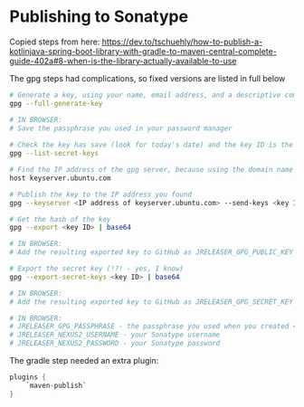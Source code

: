 Publishing to Sonatype
======================

Copied steps from here: https://dev.to/tschuehly/how-to-publish-a-kotlinjava-spring-boot-library-with-gradle-to-maven-central-complete-guide-402a#8-when-is-the-library-actually-available-to-use

The gpg steps had complications, so fixed versions are listed in full below

```bash
# Generate a key, using your name, email address, and a descriptive comment that reminds you WTF it is for
gpg --full-generate-key

# IN BROWSER:
# Save the passphrase you used in your password manager 
 
# Check the key has save (look for today's date) and the key ID is the long hash between the `sec` and `uid` lines
gpg --list-secret-keys

# Find the IP address of the gpg server, because using the domain name doesn't work
host keyserver.ubuntu.com

# Publish the key to the IP address you found
gpg --keyserver <IP address of keyserver.ubuntu.com> --send-keys <key ID>

# Get the hash of the key
gpg --export <key ID> | base64

# IN BROWSER:
# Add the resulting exported key to GitHub as JRELEASER_GPG_PUBLIC_KEY

# Export the secret key (!?! - yes, I know)
gpg --export-secret-keys <key ID> | base64

# IN BROWSER:
# Add the resulting exported key to GitHub as JRELEASER_GPG_SECRET_KEY

# IN BROWSER:
# JRELEASER_GPG_PASSPHRASE - the passphrase you used when you created <key ID>
# JRELEASER_NEXUS2_USERNAME - your Sonatype username
# JRELEASER_NEXUS2_PASSWORD - your Sonatype password

```

The gradle step needed an extra plugin:
```groovy
plugins {
    `maven-publish`
}
```

